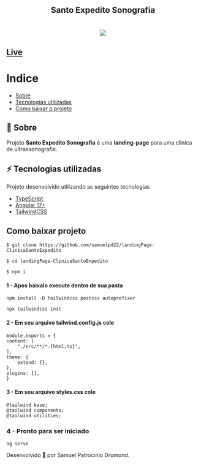 <h1 align="center">
    <h2 align="center">Santo Expedito Sonografia</h2>
    
</h1>

<h1 align="center">
     <img  src="https://media3.giphy.com/media/v1.Y2lkPTc5MGI3NjExYm96M2E0dzR2cGZ5MHplcjdiMDhkMWlqZGx4b2p4NXRvbGwxdmt0diZlcD12MV9pbnRlcm5hbF9naWZfYnlfaWQmY3Q9Zw/y6Xf4GdTwPlX2lClo1/giphy.gif" >
</h1>

## [Live](https://landing-page-clinica-santo-expedito.vercel.app/)


# Indice
- [Sobre](#-sobre)
- [Tecnologias utilizadas](#-Tecnologias-utilizadas)
- [Como baixar o projeto](#como-baixar-projeto)



## 📖 Sobre
Projeto **Santo Expedito Sonografia** é uma **landing-page** para uma clinica de ultrassonografia.


## ⚡ Tecnologias utilizadas

Projeto desenvolvido utilizando as seguintes tecnologias
- [TypeScript](https://www.typescriptlang.org/)
- [Angular 17+](https://angular.dev/)
- [TailwindCSS](https://tailwindcss.com/) 

## Como baixar projeto

    $ git clone https://github.com/samuelpd22/landingPage-ClinicaSantoExpedito

    $ cd landingPage-ClinicaSantoExpedito

    $ npm i




#### 1 - Apos baixalo execute dentro de sua pasta

    npm install -D tailwindcss postcss autoprefixer

    npx tailwindcss init

#### 2 - Em seu arquivo tailwind.config.js cole

    module.exports = {
    content: [
        "./src/**/*.{html,ts}",
    ],
    theme: {
        extend: {},
    },
    plugins: [],
    }

#### 3 - Em seu arquivo styles.css cole

    @tailwind base;
    @tailwind components;
    @tailwind utilities;

### 4 - Pronto para ser iniciado

    ng serve


Desenvolvido 🤍 por Samuel Patrocinio Drumond.